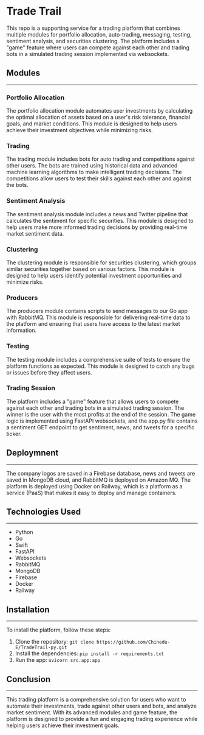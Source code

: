 # Trade Trail

This repo is a supporting service for a trading platform that combines multiple modules for portfolio allocation, auto-trading, messaging, testing, sentiment analysis, and securities clustering. The platform includes a "game" feature where users can compete against each other and trading bots in a simulated trading session implemented via websockets.


## Modules
---
### Portfolio Allocation
The portfolio allocation module automates user investments by calculating the optimal allocation of assets based on a user's risk tolerance, financial goals, and market conditions. This module is designed to help users achieve their investment objectives while minimizing risks.
### Trading
The trading module includes bots for auto trading and competitions against other users. The bots are trained using historical data and advanced machine learning algorithms to make intelligent trading decisions. The competitions allow users to test their skills against each other and against the bots.
### Sentiment Analysis
The sentiment analysis module includes a news and Twitter pipeline that calculates the sentiment for specific securities. This module is designed to help users make more informed trading decisions by providing real-time market sentiment data.
### Clustering
The clustering module is responsible for securities clustering, which groups similar securities together based on various factors. This module is designed to help users identify potential investment opportunities and minimize risks.
### Producers
The producers module contains scripts to send messages to our Go app with RabbitMQ. This module is responsible for delivering real-time data to the platform and ensuring that users have access to the latest market information.
### Testing
The testing module includes a comprehensive suite of tests to ensure the platform functions as expected. This module is designed to catch any bugs or issues before they affect users.
### Trading Session
The platform includes a "game" feature that allows users to compete against each other and trading bots in a simulated trading session. The winner is the user with the most profits at the end of the session. The game logic is implemented using FastAPI websockets, and the app.py file contains a sentiment GET endpoint to get sentiment, news, and tweets for a specific ticker.

## Deploymnent
---
The company logos are saved in a Firebase database, news and tweets are saved in MongoDB cloud, and RabbitMQ is deployed on Amazon MQ. The platform is deployed using Docker on Railway, which is a platform as a service (PaaS) that makes it easy to deploy and manage containers.
## Technologies Used
---
- Python
- Go
- Swift
- FastAPI
- Websockets
- RabbitMQ
- MongoDB
- Firebase
- Docker
- Railway
## Installation
---
To install the platform, follow these steps:

1. Clone the repository: `git clone https://github.com/Chinedu-E/TradeTrail-py.git`
2. Install the dependencies: `pip install -r requirements.txt`
3. Run the app: `uvicorn src.app:app`
## Conclusion
---
This trading platform is a comprehensive solution for users who want to automate their investments, trade against other users and bots, and analyze market sentiment. With its advanced modules and game feature, the platform is designed to provide a fun and engaging trading experience while helping users achieve their investment goals.